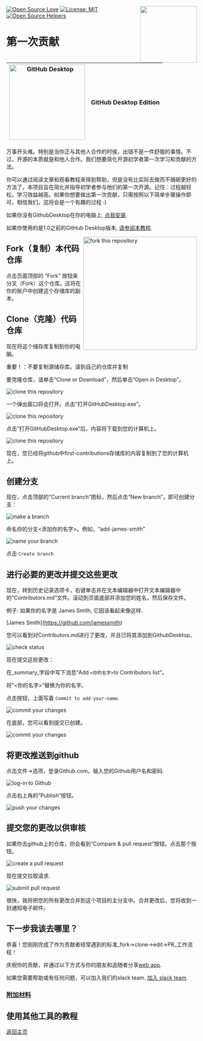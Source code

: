 [![Open Source Love](https://badges.frapsoft.com/os/v1/open-source.svg?v=103)](https://github.com/ellerbrock/open-source-badges/)
[<img align="right" width="150" src="https://firstcontributions.github.io/assets/gui-tool-tutorials/github-desktop-tutorial/join-slack-team.png">](https://join.slack.com/t/firstcontributors/shared_invite/zt-1hg51qkgm-Xc7HxhsiPYNN3ofX2_I8FA)
[![License: MIT](https://img.shields.io/badge/License-MIT-green.svg)](https://opensource.org/licenses/MIT)
[![Open Source Helpers](https://www.codetriage.com/roshanjossey/first-contributions/badges/users.svg)](https://www.codetriage.com/roshanjossey/first-contributions)

# 第一次贡献

| <img alt="GitHub Desktop" src="https://desktop.github.com/images/desktop-icon.svg" width="200"> | GitHub Desktop Edition |
| ----------------------------------------------------------------------------------------------- | ---------------------- |

万事开头难。特别是当你正与其他人合作的时侯，出错不是一件舒服的事情。不过，开源的本质就是和他人合作。我们想要简化开源初学者第一次学习和贡献的方法。

你可以通过阅读文章和观看教程来得到帮助，但是没有比实际去做而不搞砸更好的方法了。本项目旨在简化并指导初学者参与他们的第一次开源。记住：过程越轻松，学习效益越高。如果你想要做出第一次贡献，只需按照以下简单步骤操作即可。相信我们，这将会是一个有趣的过程 :)

如果你没有GithubDesktop在你的电脑上, [点我安装](https://desktop.github.com/).

如果你使用的是1.0之前的GitHub Desktop版本, [请参阅本教程](github-desktop-old-version-tutorial.md).

<img align="right" width="300" src="https://firstcontributions.github.io/assets/gui-tool-tutorials/github-desktop-tutorial/fork.png" alt="fork this repository" />

## Fork（复制）本代码仓库

点击页面顶部的 “Fork” 按钮来分叉（Fork）这个仓库。这将在你的账户中创建这个存储库的副本。

## Clone（克隆）代码仓库

现在将这个储存库复制到你的电脑。

重要！：不要复制源储存库。请到自己的仓库并复制

要克隆仓库，请单击“Clone or Download”，然后单击“Open in Desktop”。

<img src="https://firstcontributions.github.io/assets/gui-tool-tutorials/github-desktop-tutorial/dt1-clonetodesktop.png" alt="clone this repository" />

一个弹出窗口将会打开。点击“打开GitHubDesktop.exe”。

<img src="https://firstcontributions.github.io/assets/gui-tool-tutorials/github-desktop-tutorial/dt1-open-githubdesktop.png" alt="clone this repository" />

点击“打开GitHubDesktop.exe”后，内容将下载到您的计算机上。

<img src="https://firstcontributions.github.io/assets/gui-tool-tutorials/github-desktop-tutorial/dt1-downloaded.png" alt="clone this repository" />

现在，您已经将github中first-contributions存储库的内容复制到了您的计算机上。

## 创建分支

现在，点击顶部的“Current branch”图标，然后点击“New branch”，即可创建分支：

<img src="https://firstcontributions.github.io/assets/gui-tool-tutorials/github-desktop-tutorial/dt1-create-branch.png" alt="make a branch" />

命名你的分支<添加你的名字>。例如，“add-james-smith”

<img src="https://firstcontributions.github.io/assets/gui-tool-tutorials/github-desktop-tutorial/dt1-create-branch-name.png" alt="name your branch" />

点击 `Create branch`

## 进行必要的更改并提交这些更改

现在，转到历史记录选项卡，右键单击并在文本编辑器中打开文本编辑器中的“Contributors.md”文件。滚动到页面底部并添加您的姓名，然后保存文件。

例子: 如果你的名字是 James Smith, 它因该看起来像这样.

\[James Smith](https://github.com/jamessmith)

您可以看到对Contributors.md进行了更改，并且已将其添加到GithubDesktop。

<img src="https://firstcontributions.github.io/assets/gui-tool-tutorials/github-desktop-tutorial/dt1-status.png" alt="check status" />

现在提交这些更改：

在_summary_字段中写下消息“Add `<你的名字>`to Contributors list”。

将“<你的名字>”替换为你的名字。

点击按钮，上面写着 `Commit to add-your-name`.

<img src="https://firstcontributions.github.io/assets/gui-tool-tutorials/github-desktop-tutorial/dt1-commit1.png" alt="commit your changes" />

在底部，您可以看到提交已创建。

<img src="https://firstcontributions.github.io/assets/gui-tool-tutorials/github-desktop-tutorial/dt1-commit2.png" alt="commit your changes" />

## 将更改推送到github

点击文件->选项，登录Github.com。输入您的Github用户名和密码.

<img src="https://firstcontributions.github.io/assets/gui-tool-tutorials/github-desktop-tutorial/dt1-sign-in.png" alt="log-in to Github" />

点击右上角的“Publish”按钮。

<img src="https://firstcontributions.github.io/assets/gui-tool-tutorials/github-desktop-tutorial/dt1-publish1.png" alt="push your changes" />

## 提交您的更改以供审核

如果你去github上的仓库，你会看到“Compare & pull request”按钮。点击那个按钮。

<img src="https://firstcontributions.github.io/assets/gui-tool-tutorials/github-desktop-tutorial/compare-and-pull.png" alt="create a pull request" />

现在提交拉取请求.

<img src="https://firstcontributions.github.io/assets/gui-tool-tutorials/github-desktop-tutorial/submit-pull-request.png" alt="submit pull request" />

很快，我将把您的所有更改合并到这个项目的主分支中。合并更改后，您将收到一封通知电子邮件。

## 下一步我该去哪里？

恭喜！您刚刚完成了作为贡献者经常遇到的标准_fork->clone->edit->PR_工作流程！

庆祝你的贡献，并通过以下方式与你的朋友和追随者分享[web app](https://firstcontributions.github.io#social-share).

如果您需要帮助或有任何问题，可以加入我们的slack team. [加入 slack team](https://join.slack.com/t/firstcontributors/shared_invite/zt-1hg51qkgm-Xc7HxhsiPYNN3ofX2_I8FA).

### [附加材料](../additional-material/git_workflow_scenarios/additional-material.md)

## 使用其他工具的教程

[返回主页](https://github.com/firstcontributions/first-contributions#tutorials-using-other-tools)
